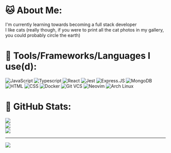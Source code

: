 # 🐱 About Me:

I'm currently learning towards becoming a full stack developer<br>I like cats (really though, if you were to print all the cat photos in my gallery, you could probably circle the earth)

# 🐧 Tools/Frameworks/Languages I use(d):

![JavaScript](https://img.shields.io/badge/javascript-%23323330.svg?style=for-the-badge&logo=javascript&color=282828)
![Typescript](https://img.shields.io/badge/typescript-%23323330.svg?style=for-the-badge&logo=typescript&color=282828)
![React](https://img.shields.io/badge/react-%23323330.svg?style=for-the-badge&logo=react&color=282828)
![Jest](https://img.shields.io/badge/jest-%23323330.svg?style=for-the-badge&logo=jest&color=282828)
![Express.JS](https://img.shields.io/badge/express.js-%23323330.svg?style=for-the-badge&logo=express&color=282828)
![MongoDB](https://img.shields.io/badge/mongodb-%23323330.svg?style=for-the-badge&logo=mongodb&color=282828)
![HTML](https://img.shields.io/badge/html-%23323330.svg?style=for-the-badge&logo=html5&color=282828)
![CSS](https://img.shields.io/badge/css-%23323330.svg?style=for-the-badge&logo=css3&logoColor=2965f1&color=282828&)
![Docker](https://img.shields.io/badge/docker-%23323330.svg?style=for-the-badge&logo=docker&color=282828)
![Git VCS](https://img.shields.io/badge/git-%23323330.svg?style=for-the-badge&logo=git&color=282828)
![Neovim](https://img.shields.io/badge/neovim-%23323330.svg?style=for-the-badge&logo=neovim&color=282828)
![Arch Linux](https://img.shields.io/badge/Arch%20Linux-%23323330.svg?style=for-the-badge&logo=archlinux&color=282828)

# 🐙 GitHub Stats:

![](https://github-readme-stats.vercel.app/api?username=aurum77&theme=gruvbox&hide_border=true&include_all_commits=true&count_private=false)<br/>
![](https://github-readme-streak-stats.herokuapp.com/?user=aurum77&theme=gruvbox&hide_border=true)<br/>
![](https://github-readme-stats.vercel.app/api/top-langs/?username=aurum77&theme=gruvbox&hide_border=true&include_all_commits=true&count_private=false&layout=compact)

---

[![](https://visitcount.itsvg.in/api?id=aurum77&icon=5&color=3)](https://visitcount.itsvg.in)
